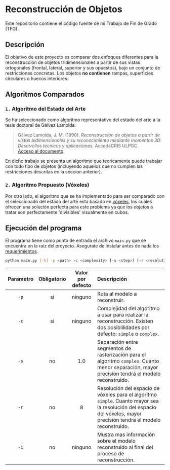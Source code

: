 
# Reconstrucción de Objetos

Este repositorio contiene el código fuente de mi Trabajo de Fin de Grado (TFG).

## Descripción

El objetivo de este proyecto es comparar dos enfoques diferentes para la reconstrucción de objetos tridimensionales a partir de sus vistas ortogonales (frontal, lateral, superior y sus opuestos), bajo un conjunto de restricciones concretas. Los objetos **no contienen** rampas, 
superficies circulares o huecos interiores.

## Algoritmos Comparados

### `1.` Algoritmo del Estado del Arte

Se ha seleccionado como algoritmo representativo del estado del arte a la tesis doctoral de Gálvez Lamolda:
> Gálvez Lamolda, J. M. (1990). *Reconstrucción de objetos a partir de vistas bidimensionales y su reconocimiento mediante momentos 3D: Desarrollos técnicos y aplicaciones*. AccedaCRIS ULPGC.  
> [Acceso al documento](https://accedacris.ulpgc.es/handle/10553/21247)

En dicho trabajo se presenta un algoritmo que teoricamente puede trabajar con todo tipo de objetos (incluyendo aquellos que no cumplen las restricciones descritas en la seccion anterior).

### `2.` Algoritmo Propuesto (Vóxeles)

Por otro lado, el algoritmo que se ha implementado para ser comparado con el seleccionado del estado del arte está basado en [vóxeles](https://en.wikipedia.org/wiki/Voxel), los cuales ofrecen una solución perfecta para este problema ya que los objetos a tratar son perfectamente 'divisibles' visualmente en cubos.

## Ejecución del programa

El programa tiene como punto de entrada el archivo `main.py` que se encuentra en la raiz del proyecto. Asegurate de instalar antes de nada 
los [requerimientos](requirements.txt).

```bash
python main.py [-h] -p <path> -c <complexity> [-s <step>] [-r <resolution>] [-i]
```

| Parametro            | Obligatorio        | Valor por defecto | Descripción |
|:--------------------:|:------------------:|:-----------------:|:------------|
| `-p`                 | si                 | ninguno           | Ruta al modelo a reconstruir. |
| `-c`                 | si                 | ninguno           | Complejidad del algoritmo a usar para realizar la reconstrucción. Existen dos posiblilidades por defecto: `simple` o `complex`.  |
| `-s`                 | no                 | 1.0               | Separación entre segmentos de rasterización para el algoritmo `complex`. Cuanto menor separación, mayor precisión tendrá el modelo reconstruido. | 
| `-r`                 | no                 | 8                 | Resolución del espacio de vóxeles para el algoritmo `simple`. Cuanto mayor sea la resolución del espacio del vóxeles, mayor precisión tendra el modelo reconstruido. |
| `-i`                 | no                 | ninguno           | Mustra mas información sobre el modelo reconstruido al final del proceso de reconstrucción. |
